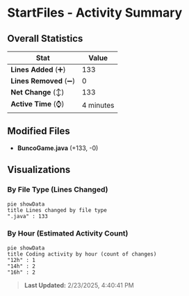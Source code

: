 # StartFiles - Activity Summary 

## Overall Statistics

| Stat                   | Value                                                             |
| ---------------------- | ----------------------------------------------------------------- |
| **Lines Added** (➕)   | 133                                          |
| **Lines Removed** (➖) | 0                                        |
| **Net Change** (↕)    | 133                |
| **Active Time** (⌚)   | 4 minutes |


## Modified Files
- **BuncoGame.java** (+133, -0)

## Visualizations

### By File Type (Lines Changed)

```mermaid
pie showData
title Lines changed by file type
".java" : 133
```

### By Hour (Estimated Activity Count)

```mermaid
pie showData
title Coding activity by hour (count of changes)
"12h" : 1
"14h" : 2
"16h" : 2
```


> **Last Updated:** 2/23/2025, 4:40:41 PM